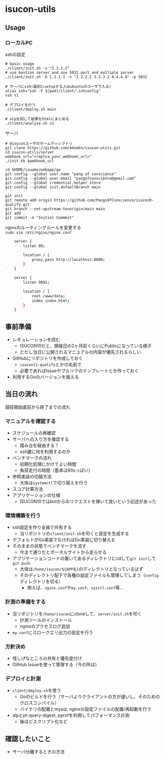 # isucon-utils

## Usage

### ローカルPC

sshの設定

```shell
# basic usage
./client/init.sh -s "2.2.2.2"
# use bastion server and use 5032 port and multiple server
./client/init.sh -b 1.1.1.1 -s "2.2.2.2 3.3.3.3 4.4.4.4" -p 5032

# サーバにssh(最初にsetupする人はubuntuのユーザで入る)
alias ssh="ssh -F $(pwd)/client/.sshconfig"
ssh s1

# デプロイを行う
./client/deploy.sh main

# alpを回して結果をhtmlにまとめる
./client/analyze.sh s1
```

サーバ

```shell
# @isuconユーザのホームディレクトリ
git clone https://github.com/44smkn/isucon-utils.git
cd isucon-utils/server
webhook_url="<replca_your_webhook_url>"
./init.sh $webhook_url

cd $HOME/isuumo/webapp/go
git config --global user.name "pang of conscience"
git config --global user.email "pangofconscience@gmail.com"
git config --global credential.helper store
git config --global init.defaultBranch main

git init
git remote add origin https://github.com/PangsOfConscience/isucon9-qualify.git
git branch --set-upstream-to=origin/main main
git add .
git commit -m "Initial Commmit"
```

nginxのルーティングルールを変更する  
`sudo vim /etc/nginx/nginx.conf`

```sh
    server {
        listen 80;

        location / {
            proxy_pass http://localhost:8000;
        }
    }

    server {
        listen 9091;

        location / {
            root /www/data;
            index index.html;
        }
    }
```

## 事前準備

* レギュレーションを読む
  * ISUCON10だと、開催日の2ヶ月前くらいにPublicになっている様子
  * ただし当日に公開されるマニュアルの内容が優先されるらしい
* GitHubにリポジトリを作成しておく
  * `isucon11-qualify`とかの名前で
  * 必要であればIssueやプルリクのテンプレートとか作っておく
* 利用するGoのバージョンを揃える

## 当日の流れ

競技開始直前から終了までの流れ

### マニュアルを確認する

* スケジュールの再確認
* サーバへの入り方を確認する
  * 踏み台を経由する？
  * ssh鍵に何を利用するのか
* ベンチマークの流れ
  * 初期化処理にかけてよい時間
  * 負荷走行の時間（基本は60sっぽい）
* 参照実装の切替方法
  * 大体は`systemctl`で切り替えを行う
* スコア計算方法
* アプリケーションの仕様
  * ISUCON10ではbotからのリクエストを弾いて良いという記述があった

### 環境構築を行う

* ssh設定を作り全員で共有する
  * 当リポジトリの`client/init.sh`を叩くと設定を生成する
* デフォルトがGo実装でなければGo実装に切り替える
* そのままの状態でベンチマークを流す
  * 今まで通りだとポータルサイトから走らせる
* アプリケーションコードの置いてあるディレクトリにcdして`git init`して`git push`
  * 大体は`/hone/isucon/${APP名}`のディレクトリとなっているはず
  * そのディレクトリ配下で各種の設定ファイルも管理してしまう（`config`ディレクトリを切る）
    * 例えば、`nginx.conf`や`my.conf`、`sysctl.conf`等…

### 計測の準備をする

* 当リポジトリを`/hone/isucon`にcloneして、`server/init.sh`を叩く
  * 計測ツールのインストール
  * nginxのアクセスログ追加
* `my.conf`にスロークエリ出力の設定を行う

### 方針決め

* 怪しげなところの共有と優先度付け
* GitHub Issueを使って管理する（今の所は）

### デプロイと計測

* `client/deploy.sh`を使う
  * Goのビルドを行う（サーバよりクライアントの方が速いし、そのためのクロスコンパイル）
  * バイナリの配置とmysql, nginxの設定ファイルの配置/再起動を行う
* alpとpt-query-digest, pprofを利用してパフォーマンス計測
  * 後ほどスクリプト化など

## 確認したいこと

* サーバ分離するときの方法
